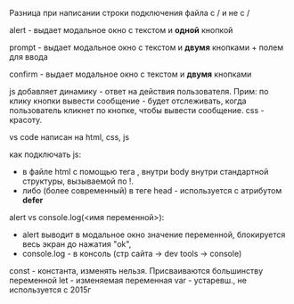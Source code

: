 Разница при написании строки подключения файла с / и не с /

alert - выдает модальное окно с текстом и **одной** кнопкой

prompt - выдает модальное окно с текстом и **двумя** кнопками + полем для ввода

confirm - выдает модальное окно с текстом и **двумя** кнопками

js добавляет динамику - ответ на действия пользователя.
Прим: по клику кнопки вывести сообщение - будет отслеживать, когда пользователь кликнет по кнопке, чтобы вывести сообщение.
css - красоту.

vs code написан на html, css, js

как подключать js:

- в файле html с помощью тега <script src="<адрес/имя файла>"></script>, внутри body внутри стандартной структуры, вызываемой по !. <br>
- либо (более современный) в теге head - используется с атрибутом **defer** <script src="<адрес/имя файла>" defer></script>

alert vs console.log(<имя переменной>):

- alert выводит в модальное окно значение переменной, блокируется весь экран до нажатия "ok",
- console.log - в консоль (стр сайта -> dev tools -> console)

const - константа, изменять нельзя. Присваиваются большинству переменной
let - изменяемая переменная
var - устаревш., не используется с 2015г
